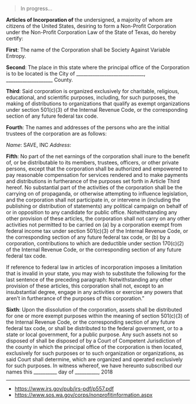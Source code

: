 > In progress...

**Articles of Incorporation of** the undersigned, a majority of whom are citizens of the United States, desiring to form a Non-Profit Corporation under the Non-Profit Corporation Law of the State of Texas, do hereby certify:

**First**: The name of the Corporation shall be Society Against Variable Entropy.

**Second**: The place in this state where the principal office of the Corporation is to be located is the City of _____________________________, ____________________ County.

**Third**: Said corporation is organized exclusively for charitable, religious, educational, and scientific purposes, including, for such purposes, the making of distributions to organizations that qualify as exempt organizations under section 501(c)(3) of the Internal Revenue Code, or the corresponding section of any future federal tax code.

**Fourth**: The names and addresses of the persons who are the initial trustees of the corporation are as follows:

*Name*: SAVE, INC *Address*: 

**Fifth**: No part of the net earnings of the corporation shall inure to the benefit of, or be distributable to its members, trustees, officers, or other private persons, except that the corporation shall be authorized and empowered to pay reasonable compensation for services rendered and to make payments and distributions in furtherance of the purposes set forth in Article Third hereof. No substantial part of the activities of the corporation shall be the carrying on of propaganda, or otherwise attempting to influence legislation, and the corporation shall not participate in, or intervene in (including the publishing or distribution of statements) any political campaign on behalf of or in opposition to any candidate for public office. Notwithstanding any other provision of these articles, the corporation shall not carry on any other activities not permitted to be carried on (a) by a corporation exempt from federal income tax under section 501(c)(3) of the Internal Revenue Code, or the corresponding section of any future federal tax code, or (b) by a corporation, contributions to which are deductible under section 170(c)(2) of the Internal Revenue Code, or the corresponding section of any future federal tax code.

If reference to federal law in articles of incorporation imposes a limitation that is invalid in your state, you may wish to substitute the following for the last sentence of the preceding paragraph: Notwithstanding any other provision of these articles, this corporation shall not, except to an insubstantial degree, engage in any activities or exercise any powers that aren't in furtherance of the purposes of this corporation.”


**Sixth**: Upon the dissolution of the corporation, assets shall be distributed for one or more exempt purposes within the
meaning of section 501(c)(3) of the Internal Revenue Code, or the corresponding section of any future federal tax code, or
shall be distributed to the federal government, or to a state or local government, for a public purpose. Any such assets not so
disposed of shall be disposed of by a Court of Competent Jurisdiction of the county in which the principal office of the
corporation is then located, exclusively for such purposes or to such organization or organizations, as said Court shall
determine, which are organized and operated exclusively for such purposes.
In witness whereof, we have hereunto subscribed our names this __________ day of __________, 2018

-------------------------------------------------

* https://www.irs.gov/pub/irs-pdf/p557.pdf
* https://www.sos.wa.gov/corps/nonprofitinformation.aspx